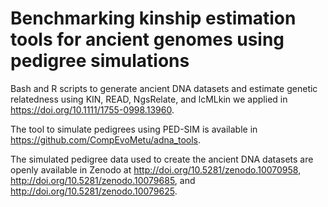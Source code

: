 # Benchmarking kinship estimation tools for ancient genomes using pedigree simulations
Bash and R scripts to generate ancient DNA datasets and estimate genetic relatedness using KIN, READ, NgsRelate, and lcMLkin we applied in https://doi.org/10.1111/1755-0998.13960.

The tool to simulate pedigrees using PED-SIM is available in https://github.com/CompEvoMetu/adna_tools.

The simulated pedigree data used to create the ancient DNA datasets are openly available in Zenodo at http://doi.org/10.5281/zenodo.10070958, http://doi.org/10.5281/zenodo.10079685, and http://doi.org/10.5281/zenodo.10079625.
